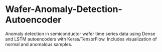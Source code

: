 # Wafer-Anomaly-Detection-Autoencoder
Anomaly detection in semiconductor wafer time series data using Dense and LSTM autoencoders with Keras/TensorFlow. Includes visualization of normal and anomalous samples.

